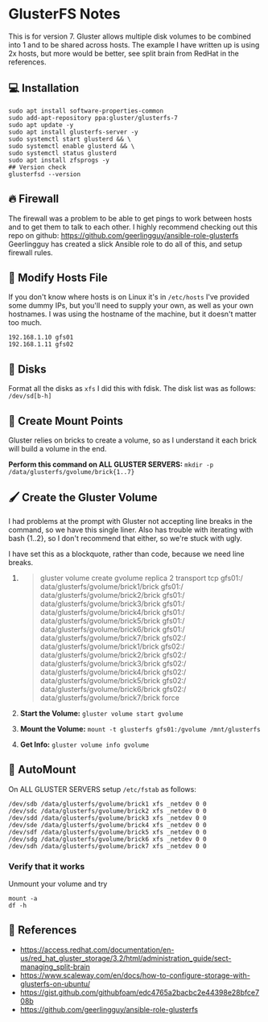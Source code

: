 # GlusterFS Notes 
This is for version 7. Gluster allows multiple disk volumes to be combined into 1 and to be shared across hosts.
The example I have written up is using 2x hosts, but more would be better, see split brain from RedHat in the references. 
## 💻 Installation 
```
sudo apt install software-properties-common
sudo add-apt-repository ppa:gluster/glusterfs-7
sudo apt update -y
sudo apt install glusterfs-server -y
sudo systemctl start glusterd && \
sudo systemctl enable glusterd && \
sudo systemctl status glusterd
sudo apt install zfsprogs -y
## Version check
glusterfsd --version
```

## 🔥 Firewall 
The firewall was a problem to be able to get pings to work between hosts and to get them to talk to each other. 
I highly recommend checking out this repo on github: https://github.com/geerlingguy/ansible-role-glusterfs Geerlingguy has created a slick Ansible role to do all of this, and setup firewall rules. 

## 📑 Modify Hosts File 
If you don't know where hosts is on Linux it's in `/etc/hosts` 
I've provided some dummy IPs, but you'll need to supply your own, as well as your own hostnames. I was using the hostname of the machine, but it doesn't matter too much. 
```
192.168.1.10 gfs01
192.168.1.11 gfs02
```
## 💾 Disks
Format all the disks as `xfs` I did this with fdisk. The disk list was as follows: `/dev/sd[b-h]` 

## 🧱 Create Mount Points 
Gluster relies on bricks to create a volume, so as I understand it each brick will build a volume in the end. 

**Perform this command on ALL GLUSTER SERVERS:** 
`mkdir -p /data/glusterfs/gvolume/brick{1..7}`

## 🖌 Create the Gluster Volume
I had problems at the prompt with Gluster not accepting line breaks in the command, so we have
this single liner. Also has trouble with iterating with bash {1..2}, so I don't recommend that either,
so we're stuck with ugly.

I have set this as a blockquote, rather than code, because we need line breaks. 

1. >gluster volume create gvolume replica 2 transport tcp gfs01:/
data/glusterfs/gvolume/brick1/brick gfs01:/
data/glusterfs/gvolume/brick2/brick gfs01:/
data/glusterfs/gvolume/brick3/brick gfs01:/
data/glusterfs/gvolume/brick4/brick gfs01:/
data/glusterfs/gvolume/brick5/brick gfs01:/
data/glusterfs/gvolume/brick6/brick gfs01:/
data/glusterfs/gvolume/brick7/brick gfs02:/
data/glusterfs/gvolume/brick1/brick gfs02:/
data/glusterfs/gvolume/brick2/brick gfs02:/
data/glusterfs/gvolume/brick3/brick gfs02:/
data/glusterfs/gvolume/brick4/brick gfs02:/
data/glusterfs/gvolume/brick5/brick gfs02:/
data/glusterfs/gvolume/brick6/brick gfs02:/
data/glusterfs/gvolume/brick7/brick force

2. **Start the Volume:** `gluster volume start gvolume`
3. **Mount the Volume:** `mount -t glusterfs gfs01:/gvolume /mnt/glusterfs`
4. **Get Info:** `gluster volume info gvolume`

## 🎢 AutoMount 
On ALL GLUSTER SERVERS setup `/etc/fstab` as follows: 
```
/dev/sdb /data/glusterfs/gvolume/brick1 xfs _netdev 0 0
/dev/sdc /data/glusterfs/gvolume/brick2 xfs _netdev 0 0
/dev/sdd /data/glusterfs/gvolume/brick3 xfs _netdev 0 0
/dev/sde /data/glusterfs/gvolume/brick4 xfs _netdev 0 0
/dev/sdf /data/glusterfs/gvolume/brick5 xfs _netdev 0 0
/dev/sdg /data/glusterfs/gvolume/brick6 xfs _netdev 0 0
/dev/sdh /data/glusterfs/gvolume/brick7 xfs _netdev 0 0
```

### Verify that it works
Unmount your volume and try 
```
mount -a
df -h
```

## 🚀 References
- https://access.redhat.com/documentation/en-us/red_hat_gluster_storage/3.2/html/administration_guide/sect-managing_split-brain
- https://www.scaleway.com/en/docs/how-to-configure-storage-with-glusterfs-on-ubuntu/
- https://gist.github.com/githubfoam/edc4765a2bacbc2e44398e28bfce708b
- https://github.com/geerlingguy/ansible-role-glusterfs
